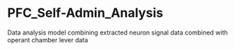 # PFC_Self-Admin_Analysis
Data analysis model combining extracted neuron signal data combined with operant chamber lever data
